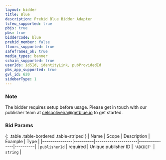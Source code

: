 ```yaml
---
layout: bidder
title: Blue
description: Prebid Blue Bidder Adapter
tcfeu_supported: true
pbjs: true
pbs: true
biddercode: blue
prebid_member: false
floors_supported: true
safeframes_ok: true
media_types: banner
schain_supported: true
userIds: id5Id, identityLink, pubProvidedId
pbs_app_supported: true
gvl_id: 620
sidebarType: 1
---
```


### Note

The bidder requires setup before usage. Please get in touch with our publisher team at <celsooliveira@getblue.io> to get started.

### Bid Params

{: .table .table-bordered .table-striped }
| Name | Scope | Description | Example | Type |
|---------------|----------|---------------------|---------------|----------|
| `publisherId` | required | Unique publisher ID | `'ABCDEF'` | `string` |
